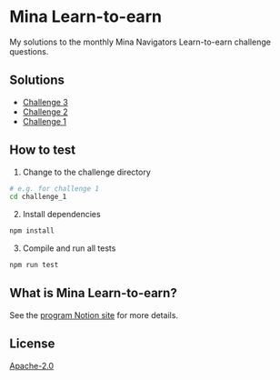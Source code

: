 # Mina Learn-to-earn

My solutions to the monthly Mina Navigators Learn-to-earn challenge questions.

## Solutions

- [Challenge 3](./challenge_3/)
- [Challenge 2](./challenge_2/)
- [Challenge 1](./challenge_1/)

## How to test

1. Change to the challenge directory

```sh
# e.g. for challenge 1
cd challenge_1
```

2. Install dependencies

```sh
npm install
```

3. Compile and run all tests

```sh
npm run test
```

## What is Mina Learn-to-earn?

See the [program Notion site](https://minafoundation.notion.site/63c6142a592f4130a83fbfc5e1256201) for more details.

## License

[Apache-2.0](./LICENSE)
